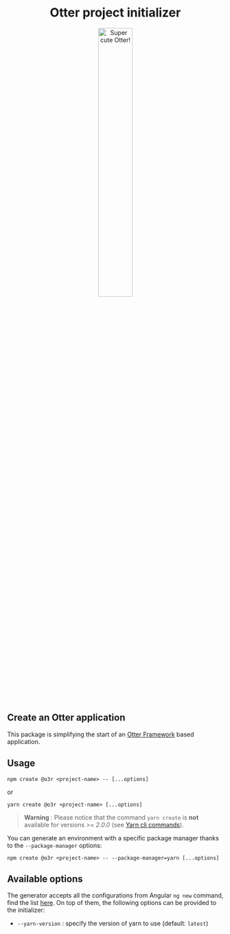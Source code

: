 <h1 align="center">Otter project initializer</h1>
<p align="center">
  <img src="https://raw.githubusercontent.com/AmadeusITGroup/otter/main/assets/logo/otter.png" alt="Super cute Otter!" width="40%"/>
</p>

## Create an Otter application

This package is simplifying the start of an [Otter Framework](https://github.com/AmadeusITGroup/otter) based application.

## Usage

```shell
npm create @o3r <project-name> -- [...options]
```

or

```shell
yarn create @o3r <project-name> [...options]
```

> **Warning** : Please notice that the command `yarn create` is **not** available for versions *>= 2.0.0* (see [Yarn cli commands](https://yarnpkg.com/cli)).

You can generate an environment with a specific package manager thanks to the `--package-manager` options:

```shell
npm create @o3r <project-name> -- --package-manager=yarn [...options]
```

## Available options

The generator accepts all the configurations from Angular `ng new` command, find the list [here](https://angular.io/cli/new#options).
On top of them, the following options can be provided to the initializer:

- `--yarn-version` : specify the version of yarn to use (default: `latest`)
